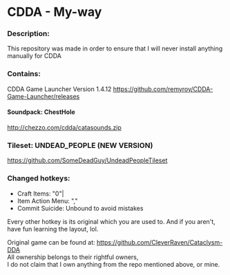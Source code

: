 # CDDA - My-way

### Description:
This repository was made in order to ensure that I will never install anything manually for CDDA

### Contains: 
CDDA Game Launcher Version 1.4.12
https://github.com/remyroy/CDDA-Game-Launcher/releases

#### Soundpack: ChestHole
http://chezzo.com/cdda/catasounds.zip

### Tileset: UNDEAD_PEOPLE (NEW VERSION)
https://github.com/SomeDeadGuy/UndeadPeopleTileset

### Changed hotkeys:
* Craft Items: "0"|
* Item Action Menu: ","
* Commit Suicide: Unbound to avoid mistakes

Every other hotkey is its original which you are used to.
And if you aren't, have fun learning the layout, lol.



Original game can be found at: https://github.com/CleverRaven/Cataclysm-DDA </br>
All ownership belongs to their rightful owners, </br>
I do not claim that I own anything from the repo mentioned above, or mine.
